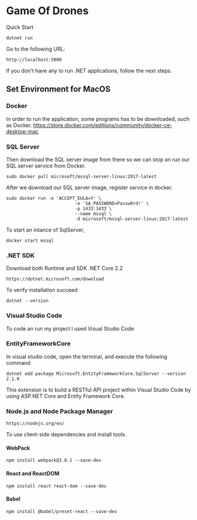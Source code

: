 # Game Of Drones

Quick Start

```
dotnet run
```

Go to the following URL:

```
http://localhost:5000
```

If you don't have any to run .NET applications, follow the next steps.


## Set Environment for MacOS


### Docker
In order to run the application, some programs has to be downloaded, such as Docker.
https://store.docker.com/editions/community/docker-ce-desktop-mac


### SQL Server
Then download the SQL server image from there so we can stop an run our SQL server service from Docker.

```
sudo docker pull microsoft/mssql-server-linux:2017-latest
```

After we download our SQL server image, register service in docker.

```
sudo docker run -e 'ACCEPT_EULA=Y' \
                          -e 'SA_PASSWORD=Passw0rd!' \
                          -p 1433:1433 \
                          --name mssql \
                          -d microsoft/mssql-server-linux:2017-latest
```

To start an intance of SqlServer,

```
docker start mssql
```


### .NET SDK

Download both Runtime and SDK .NET Core 2.2

```
https://dotnet.microsoft.com/download
```

To verify installation succeed

```
dotnet --version
```


### Visual Studio Code

To code an run my project I used Visual Studio Code


### EntityFrameworkCore

In visual studio code, open the terminal, and execute the following command

```
dotnet add package Microsoft.EntityFrameworkCore.SqlServer --version 2.1.0
```

This extension is to build a RESTful API project within Visual Studio Code by using ASP.NET Core and Entity Framework Core.


### Node.js and Node Package Manager

```
https://nodejs.org/en/
```

To use client-side dependencies and install tools.

#### WebPack
```
npm install webpack@3.8.1 --save-dev
```

#### React and ReactDOM
```
npm install react react-dom --save-dev
```

#### Babel
```
npm install @babel/preset-react --save-dev
```